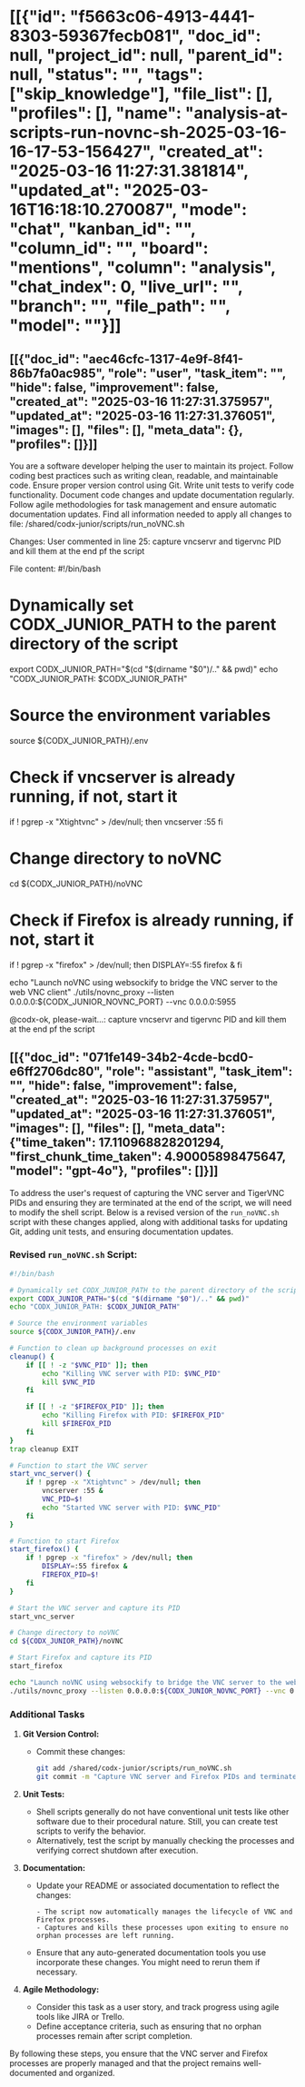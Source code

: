 # [[{"id": "f5663c06-4913-4441-8303-59367fecb081", "doc_id": null, "project_id": null, "parent_id": null, "status": "", "tags": ["skip_knowledge"], "file_list": [], "profiles": [], "name": "analysis-at-scripts-run-novnc-sh-2025-03-16-16-17-53-156427", "created_at": "2025-03-16 11:27:31.381814", "updated_at": "2025-03-16T16:18:10.270087", "mode": "chat", "kanban_id": "", "column_id": "", "board": "mentions", "column": "analysis", "chat_index": 0, "live_url": "", "branch": "", "file_path": "", "model": ""}]]
## [[{"doc_id": "aec46cfc-1317-4e9f-8f41-86b7fa0ac985", "role": "user", "task_item": "", "hide": false, "improvement": false, "created_at": "2025-03-16 11:27:31.375957", "updated_at": "2025-03-16 11:27:31.376051", "images": [], "files": [], "meta_data": {}, "profiles": []}]]
You are a software developer helping the user to maintain its project. Follow coding best practices such as writing clean, readable, and maintainable code. Ensure proper version control using Git. Write unit tests to verify code functionality. Document code changes and update documentation regularly. Follow agile methodologies for task management and ensure automatic documentation updates.
Find all information needed to apply all changes to file: /shared/codx-junior/scripts/run_noVNC.sh

Changes:
User commented in line 25: capture vncservr and tigervnc PID and kill them at the end pf the script

File content:
#!/bin/bash

# Dynamically set CODX_JUNIOR_PATH to the parent directory of the script
export CODX_JUNIOR_PATH="$(cd "$(dirname "$0")/.." && pwd)"
echo "CODX_JUNIOR_PATH: $CODX_JUNIOR_PATH"

# Source the environment variables
source ${CODX_JUNIOR_PATH}/.env

# Check if vncserver is already running, if not, start it
if ! pgrep -x "Xtightvnc" > /dev/null; then
    vncserver :55
fi

# Change directory to noVNC
cd ${CODX_JUNIOR_PATH}/noVNC

# Check if Firefox is already running, if not, start it
if ! pgrep -x "firefox" > /dev/null; then
    DISPLAY=:55 firefox &
fi

echo "Launch noVNC using websockify to bridge the VNC server to the web VNC client"
./utils/novnc_proxy --listen 0.0.0.0:${CODX_JUNIOR_NOVNC_PORT} --vnc 0.0.0.0:5955

@codx-ok, please-wait...: capture vncservr and tigervnc PID and kill them at the end pf the script
## [[{"doc_id": "071fe149-34b2-4cde-bcd0-e6ff2706dc80", "role": "assistant", "task_item": "", "hide": false, "improvement": false, "created_at": "2025-03-16 11:27:31.375957", "updated_at": "2025-03-16 11:27:31.376051", "images": [], "files": [], "meta_data": {"time_taken": 17.110968828201294, "first_chunk_time_taken": 4.90005898475647, "model": "gpt-4o"}, "profiles": []}]]
To address the user's request of capturing the VNC server and TigerVNC PIDs and ensuring they are terminated at the end of the script, we will need to modify the shell script. Below is a revised version of the `run_noVNC.sh` script with these changes applied, along with additional tasks for updating Git, adding unit tests, and ensuring documentation updates.

### Revised `run_noVNC.sh` Script:

```bash
#!/bin/bash

# Dynamically set CODX_JUNIOR_PATH to the parent directory of the script
export CODX_JUNIOR_PATH="$(cd "$(dirname "$0")/.." && pwd)"
echo "CODX_JUNIOR_PATH: $CODX_JUNIOR_PATH"

# Source the environment variables
source ${CODX_JUNIOR_PATH}/.env

# Function to clean up background processes on exit
cleanup() {
    if [[ ! -z "$VNC_PID" ]]; then
        echo "Killing VNC server with PID: $VNC_PID"
        kill $VNC_PID
    fi

    if [[ ! -z "$FIREFOX_PID" ]]; then
        echo "Killing Firefox with PID: $FIREFOX_PID"
        kill $FIREFOX_PID
    fi
}
trap cleanup EXIT

# Function to start the VNC server
start_vnc_server() {
    if ! pgrep -x "Xtightvnc" > /dev/null; then
        vncserver :55 &
        VNC_PID=$!
        echo "Started VNC server with PID: $VNC_PID"
    fi
}

# Function to start Firefox
start_firefox() {
    if ! pgrep -x "firefox" > /dev/null; then
        DISPLAY=:55 firefox &
        FIREFOX_PID=$!
    fi
}

# Start the VNC server and capture its PID
start_vnc_server

# Change directory to noVNC
cd ${CODX_JUNIOR_PATH}/noVNC

# Start Firefox and capture its PID
start_firefox

echo "Launch noVNC using websockify to bridge the VNC server to the web VNC client"
./utils/novnc_proxy --listen 0.0.0.0:${CODX_JUNIOR_NOVNC_PORT} --vnc 0.0.0.0:5955
```

### Additional Tasks

1. **Git Version Control:**
   - Commit these changes:
     ```bash
     git add /shared/codx-junior/scripts/run_noVNC.sh
     git commit -m "Capture VNC server and Firefox PIDs and terminate them at script end"
     ```

2. **Unit Tests:**
   - Shell scripts generally do not have conventional unit tests like other software due to their procedural nature. Still, you can create test scripts to verify the behavior.
   - Alternatively, test the script by manually checking the processes and verifying correct shutdown after execution.

3. **Documentation:**
   - Update your README or associated documentation to reflect the changes:
     ```
     - The script now automatically manages the lifecycle of VNC and Firefox processes.
     - Captures and kills these processes upon exiting to ensure no orphan processes are left running.
     ```
   - Ensure that any auto-generated documentation tools you use incorporate these changes. You might need to rerun them if necessary.

4. **Agile Methodology:**
   - Consider this task as a user story, and track progress using agile tools like JIRA or Trello.
   - Define acceptance criteria, such as ensuring that no orphan processes remain after script completion.

By following these steps, you ensure that the VNC server and Firefox processes are properly managed and that the project remains well-documented and organized.